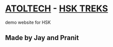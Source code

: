 # [ATOLTECH](http://atoltech.com/) - [HSK TREKS](http://http://atoltech.com/HST_Trek/)

demo website for HSK

## Made by Jay and Pranit

